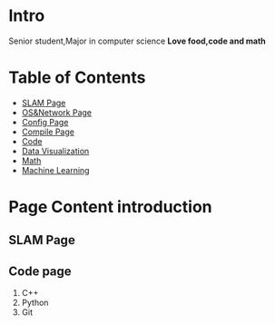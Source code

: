 <!-- TITLE: Home -->
<!-- SUBTITLE: sean wiki -->

# Intro
Senior student,Major in computer science
**Love food,code and math**

# Table of Contents

* [SLAM Page](http://seanshum.cn:3001/slam)
* [OS&Network Page](http://seanshum.cn:3001/os)
* [Config Page](http://seanshum.cn:3001/config-page)
* [Compile Page](http://seanshum.cn:3001/compile)
* [Code](http://seanshum.cn:3001/code)
* [Data Visualization](http://seanshum.cn:3001/data-visualization)
* [Math](http://seanshum.cn:3001/math)
* [Machine Learning](http://seanshum.cn:3001/machine-learning)
# Page Content introduction
## SLAM Page
## Code page
1. C++
2. Python
3. Git
